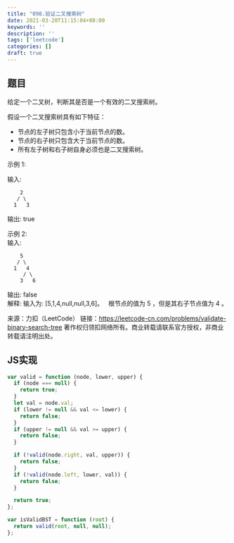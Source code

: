 ```yaml
---
title: "098.验证二叉搜索树"
date: 2021-03-20T11:15:04+08:00
keywords: ''
description: ''
tags: ['leetcode']
categories: []
draft: true
---
```


## 题目

给定一个二叉树，判断其是否是一个有效的二叉搜索树。

假设一个二叉搜索树具有如下特征：

- 节点的左子树只包含小于当前节点的数。   
- 节点的右子树只包含大于当前节点的数。   
- 所有左子树和右子树自身必须也是二叉搜索树。

示例 1:

输入:
```
    2
   / \
  1   3
```
输出: true

示例 2:   
输入:
```
    5
   / \
  1   4
     / \
    3   6
```
输出: false    
解释: 输入为: [5,1,4,null,null,3,6]。
     根节点的值为 5 ，但是其右子节点值为 4 。

来源：力扣（LeetCode）
链接：https://leetcode-cn.com/problems/validate-binary-search-tree
著作权归领扣网络所有。商业转载请联系官方授权，非商业转载请注明出处。


## JS实现

```javascript
var valid = function (node, lower, upper) {
  if (node === null) {
    return true;
  }
  let val = node.val;
  if (lower != null && val <= lower) {
    return false;
  }
  if (upper != null && val >= upper) {
    return false;
  }

  if (!valid(node.right, val, upper)) {
    return false;
  }
  if (!valid(node.left, lower, val)) {
    return false;
  }

  return true;
};

var isValidBST = function (root) {
  return valid(root, null, null);
};
```
